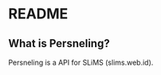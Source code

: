 README
======

What is Persneling?
--------------------

Persneling is a API for SLiMS (slims.web.id).
